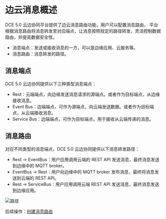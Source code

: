 # 边云消息概述

DCE 5.0 云边协同平台提供了边云消息路由功能，用户可以配置消息路由，
平台根据消息路由将消息转发至对应端点，让消息按照规定的路径转发，灵活控制数据路由，并提高数据安全性。

- 消息端点：发送或接收消息的一方，可以是边缘应用、云服务等。
- 消息路由：消息转发的路径。

## 消息端点

DCE 5.0 云边协同提供以下三种类型消息端点：

- Rest：云端端点，向边缘发送消息请求的源端点。或者作为目标端点，从边缘接收消息。
- Event Bus：边端端点，可作为源端点，向云端发送数据。或者作为目标端点，从云端接收消息。
- Service Bus：边端端点，可作为目标端点，用于接收从云端传递的消息。

## 消息路由

对应不同类型的消息端点，DCE 5.0 云边协同提供以下消息转发路径：

- Rest -> EventBus：用户应用调用云端的 REST API 发送消息，最终消息发送到边缘中的 MQTT broker。
- EventBus -> Rest：用户向边缘中的 MQTT broker 发布消息，最终将消息发送到云端的 REST API。
- Rest -> ServiceBus：用户应用调用云端 REST API 发送消息，最终消息发送到边缘应用。

![路径](https://docs.daocloud.io/daocloud-docs-images/docs/zh/docs/kant/images/overview01.png)

后续操作：[创建消息路由](./create-route.md)